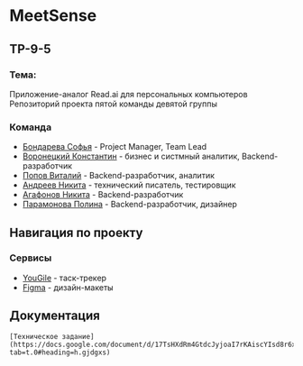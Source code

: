 # MeetSense
## TP-9-5
### Тема: 
Приложение-аналог Read.ai для персональных компьютеров 
Репозиторий проекта пятой команды девятой группы
### Команда
 - [Бондарева Софья](https://github.com/bebrusova "") - Project Manager, Team Lead
 - [Воронецкий Константин](https://github.com/kotovro "") - бизнес и систмный аналитик, Backend-разработчик
 - [Попов Виталий](https://github.com/blacklavilass "") - Backend-разработчик, аналитик
 - [Андреев Никита](https://github.com/Neonchikk "") - технический писатель, тестировщик
 - [Агафонов Никита](https://github.com/Fatomartyr "") - Backend-разработчик
 - [Парамонова Полина](https://github.com/Paramon2003 "") - Backend-разработчик, дизайнер
 
 ## Навигация по проекту

### Сервисы

- [YouGile](https://ru.yougile.com/team/11d7830a7f01/%D0%90%D0%BD%D0%B0%D0%BB%D0%BE%D0%B3-ReadAi) - таск-трекер
- [Figma](https://www.figma.com/file/tgjyOfaAtJQgewFkinZqpI?node-id=0:1&locale=en&type=design) - дизайн-макеты
## Документация
	[Техническое задание](https://docs.google.com/document/d/17TsHXdRm4GtdcJyjoaI7rKAiscYIsd8r6xEWdDeK2gQ/edit?tab=t.0#heading=h.gjdgxs)

